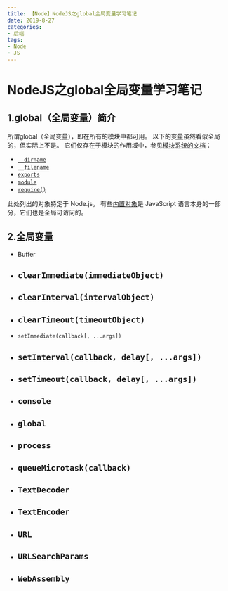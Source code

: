 ```yaml
---
title: 【Node】NodeJS之global全局变量学习笔记
date: 2019-8-27
categories: 
- 后端
tags: 
- Node
- JS
---
```


# NodeJS之global全局变量学习笔记

## 1.global（全局变量）简介

所谓global（全局变量），即在所有的模块中都可用。 以下的变量虽然看似全局的，但实际上不是。 它们仅存在于模块的作用域中，参见[模块系统的文档](http://nodejs.cn/s/TQHXpm)：

- [`__dirname`](http://nodejs.cn/s/etUQhi)
- [`__filename`](http://nodejs.cn/s/RH6qCV)
- [`exports`](http://nodejs.cn/s/JzVhDV)
- [`module`](http://nodejs.cn/s/2UCVu5)
- [`require()`](http://nodejs.cn/s/bVPMwV)

此处列出的对象特定于 Node.js。 有些[内置对象](http://nodejs.cn/s/GMhHSn)是 JavaScript 语言本身的一部分，它们也是全局可访问的。

## 2.全局变量

+ Buffer

+ ## `clearImmediate(immediateObject)`

+ ## `clearInterval(intervalObject)`

+ ## `clearTimeout(timeoutObject)`

+ `setImmediate(callback[, ...args])`

+ ## `setInterval(callback, delay[, ...args])`

+ ## `setTimeout(callback, delay[, ...args])`

+ ## `console`

+ ## `global`

+ ## `process`

+ ## `queueMicrotask(callback)`

+ ## `TextDecoder`

+ ## `TextEncoder`

+ ## `URL`

+ ## `URLSearchParams`

+ ## `WebAssembly`